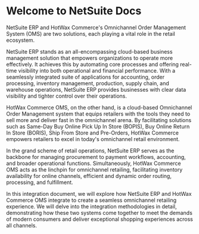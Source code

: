 # Welcome to NetSuite Docs

NetSuite ERP and HotWax Commerce's Omnichannel Order Management System (OMS) are two solutions, each playing a vital role in the retail ecosystem.

NetSuite ERP stands as an all-encompassing cloud-based business management solution that empowers organizations to operate more effectively. It achieves this by automating core processes and offering real-time visibility into both operational and financial performance. With a seamlessly integrated suite of applications for accounting, order processing, inventory management, production, supply chain, and warehouse operations, NetSuite ERP provides businesses with clear data visibility and tighter control over their operations.

HotWax Commerce OMS, on the other hand, is a cloud-based Omnichannel Order Management system that equips retailers with the tools they need to sell more and deliver fast in the omnichannel arena. By facilitating solutions such as Same-Day Buy Online Pick Up In Store (BOPIS), Buy Online Return In Store (BORIS), Ship From Store and Pre-Orders, HotWax Commerce empowers retailers to excel in today's omnichannel retail environment.

In the grand scheme of retail operations, NetSuite ERP serves as the backbone for managing procurement to payment workflows, accounting, and broader operational functions. Simultaneously, HotWax Commerce OMS acts as the linchpin for omnichannel retailing, facilitating inventory availability for online channels, efficient and dynamic order routing, processing, and fulfillment.

In this integration document, we will explore how NetSuite ERP and HotWax Commerce OMS integrate to create a seamless omnichannel retailing experience. We will delve into the integration methodologies in detail, demonstrating how these two systems come together to meet the demands of modern consumers and deliver exceptional shopping experiences across all channels.